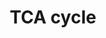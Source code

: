 ---
annotations:
- id: PW:0000026
  parent: classic metabolic pathway
  type: Pathway Ontology
  value: citric acid cycle pathway
authors:
- Kdahlquist
- MaintBot
- N.Fidelman
- M.Ramirez
- Khanspers
- Toxlab
- Egonw
- Ddigles
- Nuno
- Jmelius
- Mkutmon
- Eweitz
description: ''
last-edited: 2021-05-16
organisms:
- Rattus norvegicus
redirect_from:
- /index.php/Pathway:WP347
- /instance/WP347
- /instance/WP347_rr124581
revision: r124581
schema-jsonld:
- '@context': https://schema.org/
  '@id': https://wikipathways.github.io/pathways/WP347.html
  '@type': Dataset
  creator:
    '@type': Organization
    name: WikiPathways
  description: ''
  keywords:
  - Acetyl-CoA
  - Aco2
  - Citrate
  - Cs
  - Dlat
  - Dld
  - Fh1
  - Fumarate
  - Idh2
  - Idh3B
  - Idh3a
  - Idh3g
  - Isocitrate
  - Malate
  - Mdh1
  - Mllt4
  - Mor1
  - Ogdh
  - Oxaloacetate
  - Pc
  - Pdha1
  - Pdha2
  - Pdhb
  - Pdhx
  - Pdk2
  - Pdk3
  - Pdk4
  - Pyruvate
  - Sdha
  - Sdhb
  - Sdhc
  - Sdhd
  - Succinate
  - Succinyl-CoA
  - Sucla2
  - Suclg1
  - Suclg2
  - alpha-Ketogluterate
  license: CC0
  name: TCA cycle
seo: CreativeWork
title: TCA cycle
wpid: WP347
---
